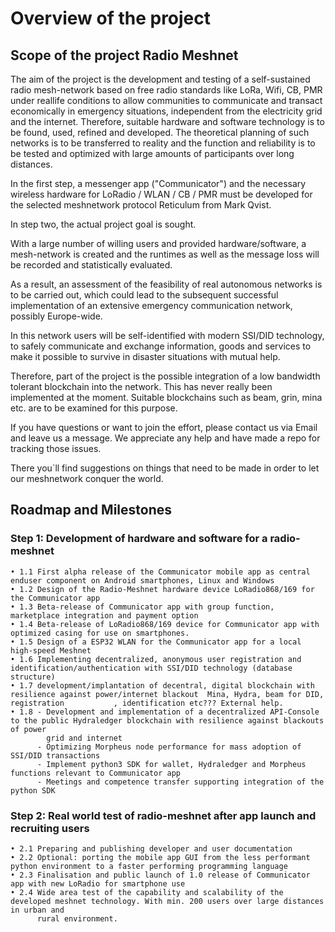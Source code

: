 # Overview of the project
## Scope of the project Radio Meshnet
The aim of the project is the development and testing of a self-sustained radio mesh-network based on free radio standards like LoRa, Wifi, CB, PMR under reallife conditions to allow communities to communicate and transact economically in emergency situations, independent from the electricity grid and the internet. Therefore, suitable hardware and software technology is to be found, used, refined and developed. The theoretical planning of such networks is to be transferred to reality and the function and reliability is to be tested and optimized with large amounts of participants over long distances.

In the first step, a messenger app ("Communicator") and the necessary wireless hardware for LoRadio / WLAN / CB / PMR must be developed for the selected meshnetwork protocol Reticulum from Mark Qvist.

In step two, the actual project goal is sought.

With a large number of willing users and provided hardware/software, a mesh-network is created and the runtimes as well as the message loss will be recorded and statistically evaluated.

As a result, an assessment of the feasibility of real autonomous networks is to be carried out, which could lead to the subsequent successful implementation of an extensive emergency communication network, possibly Europe-wide.

In this network users will be self-identified with modern SSI/DID technology, to safely communicate and exchange information, goods and services to make it possible to survive in disaster situations with mutual help.

Therefore, part of the project is the possible integration of a low bandwidth tolerant blockchain into the network. This has never really been implemented at the moment. Suitable blockchains such as beam, grin, mina etc. are to be examined for this purpose.

If you have questions or want to join the effort, please contact us via Email and leave us a message. We appreciate any help and have made a repo for tracking those issues.

There you`ll find suggestions on things that need to be made in order to let our meshnetwork conquer the world.
## Roadmap and Milestones
### Step 1: Development of hardware and software for a radio-meshnet
    • 1.1 First alpha release of the Communicator mobile app as central enduser component on Android smartphones, Linux and Windows            
    • 1.2 Design of the Radio-Meshnet hardware device LoRadio868/169 for the Communicator app            
    • 1.3 Beta-release of Communicator app with group function, marketplace integration and payment option                   
    • 1.4 Beta-release of LoRadio868/169 device for Communicator app with optimized casing for use on smartphones.                  
    • 1.5 Design of a ESP32 WLAN for the Communicator app for a local high-speed Meshnet
    • 1.6 Implementing decentralized, anonymous user registration and identification/authentication with SSI/DID technology (database structure)
    • 1.7 development/implantation of decentral, digital blockchain with resilience against power/internet blackout  Mina, Hydra, beam for DID, registration           , identification etc??? External help.   
    • 1.8 - Development and implementation of a decentralized API-Console to the public Hydraledger blockchain with resilience against blackouts of power
            grid and internet
          - Optimizing Morpheus node performance for mass adoption of SSI/DID transactions
          - Implement python3 SDK for wallet, Hydraledger and Morpheus functions relevant to Communicator app
          - Meetings and competence transfer supporting integration of the python SDK
    
### Step 2: Real world test of radio-meshnet after app launch and recruiting users   
    • 2.1 Preparing and publishing developer and user documentation
    • 2.2 Optional: porting the mobile app GUI from the less performant python environment to a faster performing programming language
    • 2.3 Finalisation and public launch of 1.0 release of Communicator app with new LoRadio for smartphone use     
    • 2.4 Wide area test of the capability and scalability of the developed meshnet technology. With min. 200 users over large distances in urban and  
          rural environment.
